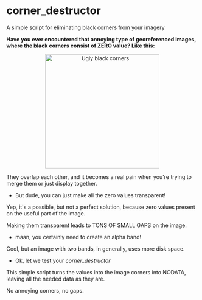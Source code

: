 # corner_destructor
A simple script for eliminating black corners from your imagery

**Have you ever encountered that annoying type of georeferenced images, where the black corners consist of ZERO value? Like this:**
<p align="center">
<img alt="Ugly black corners" src="https://drive.google.com/uc?export=view&id=1yM6r7VjRW1YBFwuRsTvD0wlxiXhFEGE3" width="300">
</p>

They overlap each other, and it becomes a real pain when you're trying to merge them or just display together.

- But dude, you can just make all the zero values transparent!

Yep, it's a possible, but not a perfect solution, because zero values present on the useful part of the image.

Making them transparent leads to TONS OF SMALL GAPS on the image.

- maan, you certainly need to create an alpha band!

Cool, but an image with two bands, in generally, uses more disk space.

- Ok, let we test your *corner_destructor*

This simple script turns the values into the image corners into NODATA, leaving all the needed data as they are.

No annoying corners, no gaps.
